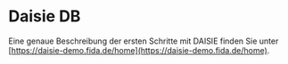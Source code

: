 # Daisie DB

Eine genaue Beschreibung der ersten Schritte mit DAISIE finden Sie unter [https://daisie-demo.fida.de/home](https://daisie-demo.fida.de/home).
